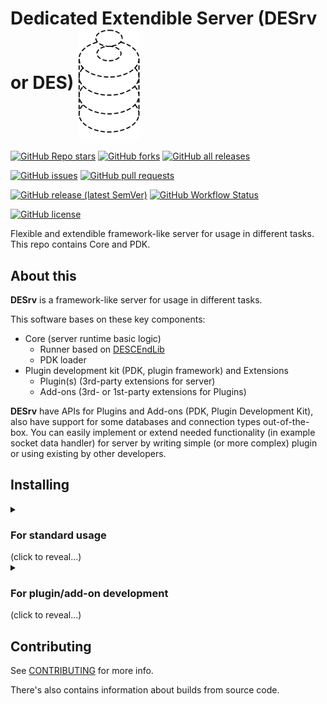 # Dedicated Extendible Server (DESrv or DES) <img src="./DESrvLogo.svg" align="center" width="100">

[![GitHub Repo stars](https://img.shields.io/github/stars/Blusutils/DESrv?label=Stars&style=flat-square)](https://github.com/Blusutils/DESrv/stargazers)
[![GitHub forks](https://img.shields.io/github/forks/Blusutils/DESrv?label=Forks&style=flat-square)](https://github.com/Blusutils/DESrv/network/members)
[![GitHub all releases](https://img.shields.io/github/downloads/Blusutils/DESrv/total?label=Downloads&style=flat-square)](https://github.com/Blusutils/DESrv/releases)

[![GitHub issues](https://img.shields.io/github/issues/Blusutils/DESrv?label=Issues&style=flat-square)](https://github.com/Blusutils/DESrv/issues)
[![GitHub pull requests](https://img.shields.io/github/issues-pr/Blusutils/DESrv?label=PRs&style=flat-square)](https://github.com/Blusutils/DESrv/pulls)

[![GitHub release (latest SemVer)](https://img.shields.io/github/v/release/Blusutils/DESrv?label=Latest%20release&style=flat-square)](https://github.com/Blusutils/DESrv/releases/latest)
[![GitHub Workflow Status](https://img.shields.io/github/workflow/status/Blusutils/DESrv/.NET%20build?label=Build%20%28Windows%29&style=flat-square)](https://github.com/Blusutils/DESrv/actions/workflows/dotnet.yml)

[![GitHub license](https://img.shields.io/github/license/Blusutils/DESrv?label=License&style=flat-square)](https://github.com/Blusutils/DESrv/blob/master/LICENSE.txt)

Flexible and extendible framework-like server for usage in different tasks. This repo contains Core and PDK.

## About this

**DESrv** is a framework-like server for usage in different tasks.

This software bases on these key components:

* Core (server runtime basic logic)
  * Runner based on [DESCEndLib](https://github.com/Blusutils/DESCEndLib)
  * PDK loader
* Plugin development kit (PDK, plugin framework) and Extensions
  * Plugin(s) (3rd-party extensions for server)
  * Add-ons (3rd- or 1st-party extensions for Plugins)

**DESrv** have APIs for Plugins and Add-ons (PDK, Plugin Development Kit), also have support for some databases and connection types out-of-the-box.
You can easily implement or extend needed functionality (in example socket data handler) for server by writing simple (or more complex) plugin or using existing by other developers.

## Installing

<details>
<summary><h3 id="des-for-standard" id="des-for-standard">For standard usage</h3> (click to reveal...)</summary>

0. Prerequesties:
    * .NET 6.0
    * Windows (macOS/Linux not tested yet)
    * Extensions what you need
    * (optional) Internet connection
    * (optional) Connection client

1. Download binaries on [releases page](https://github.com/Blusutils/DESrv/releases/latest) or from artifact in [Actions](https://github.com/Blusutils/DESrv/actions/workflows/dotnet.yml).

2. Unzip binaries

3. Open terminal, `cd` (change directory) to with downloaded binaries.

4. Open terminal and type following:

```batch
:: in Windows cmd
des-config
```

<!-- ```bash
# in *nix bash
./des-config
``` -->

Follow the instructions in console to perform basic configuration of server.

5. Run DESrv:

```batch
:: in Windows cmd
des-run <optional params>
```
<!-- 
```bash
# on *nix
./des-run <optional params>
``` -->

</details>
<details>
<summary><h3>For plugin/add-on development</h3> (click to reveal...)</summary>

Make sure that you have already installed DESrv.
If not, [go here](#des-for-standard).

Go to the [docs](https://github.com/Blusutils/DESrv/wiki) for more information and tutorials. Also recommended to use [template](https://github.com/Blusutils/desrv-pdk-example).

</details>
<!--<hr>
<details>
<summary>
<h2>Quick guides & recipes</h2> click here to reveal...</summary>

### Quick guide to configuration and command line arguments

DESrv needs configuration to run. You can set it using `des-config` in binaries. Out config file can be found in same directory with all binaries (file named as `config.json`).
All values in this file is overridable on server run. Just pass command line argument with same name as field name in config. In example:

```jsonc
// config file 
{
  "loglevel": "debug",
  "port": 9090,
  // other config params
}
```

```batch
:: in Windows cmd
des-run --loglevel warn
```

In this example loglevel will be overriden for this run of server but port will stay 9090.

All configuration parameters is available in docs.
<details>
<summary><h3>List of all configuration parameters</h3></summary>

* host 
  * `string` `not required`
  * Default host IP to bind it to sockets. If not set, server will run on `localhost` (`127.0.0.1`). 

* port
  * `int` `not required`
  * Default port used to connect to the server. If not set, server will pick `9090` port. 

* loglevel
  * `string` `not required`
  * DES CEnd logger level. If not set, "debug" will used by default. 

* superuser
  * `string` `not required` 
  * Super-user login credentails in `name:password`. If not set, Super-user feature will not be used.

* sidetunnel 
  * `bool` `not required` 
  * Enables "SideTunnel" feature (only for Add-ons that supports it). 

* sequredchannel
  * `bool` `not required` 
  * Enables "SequredChannel" feature (only for Plugins and Add-ons that supports it). And all ok with name of this thing, I didn't make a typo. 

* prefersecure 
  * `bool` `not required` 
  * Prefers all sockets to use secured connection (in example WSS instead standard Websockets). 

* randommode
  * `bool` `not required`
  * Sets random integers generator (`dotnet`, `cpp`, `randomorg`, `lava` or any other from plugins). By default set to `dotrand` (standard .NET random). 
</details>

### How to use extensions (Plugins or Addons)

That's very simple! Just put `.dll` file in `./extensions` folder in DESrv directory.

By default DESrv runs with all found extensions. So, you need to run server with `use-exts` argument:

```batch
:: on Windows
des-run --use-exts ExamplePlugin ExampleAddon_ExamplePlugin
```

You can also put extensions what you'll use to configuration.

Plugins should be named like `PluginID.dll`, and addons like `AddonID_TargetPluginID.dll`.

### "Bad random" issues

DESrv was written on .NET C#, which has very bad pseudorandom. But you can choose what random you'll use. By default, four (two working) methods available:

* Standard System.Random
* C++ random
* [Random.org](https://random.org) API random *TODO*
* [LavaRnd](https://www.lavarand.org/) random *TODO*

If you want to use another random implementation, create plugin with class, derived from `RandomBase` class, then add it to configuration. More info in docs.
</details>-->

## Contributing

See [CONTRIBUTING](./CONTRIBUTING.md) for more info.

There's also contains information about builds from source code.
